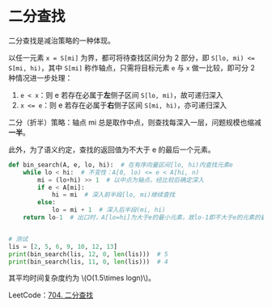 # 二分查找

二分查找是减治策略的一种体现。

以任一元素 `x = S[mi]` 为界，都可将待查找区间分为 2 部分，即 `S[lo, mi) <= S[mi, hi)`，其中 `S[mi]` 称作轴点，只需将目标元素 `e` 与 `x` 做一比较，即可分 2 种情况进一步处理：

1. `e < x`：则 e 若存在必属于**左**侧子区间 `S[lo, mi)`，故可递归深入
2. `x <= e`：则 e 若存在必属于**右**侧子区间 `S[mi, hi)`，亦可递归深入

二分（折半）策略：轴点 mi 总是取作中点，则查找每深入一层，问题规模也缩减**一半**。

此外，为了语义约定，查找的返回值为不大于 e 的最后一个元素。

```python
def bin_search(A, e, lo, hi):  # 在有序向量区间[lo, hi)内查找元素e
    while lo < hi:  # 不变性：A[0, lo) <= e < A[hi, n)
        mi = (lo+hi) >> 1  # 以中点为轴点，经比较后确定深入
        if e < A[mi]:
            hi = mi  # 深入前半段[lo, mi)继续查找
        else:
            lo = mi + 1  # 深入后半段(mi, hi)
    return lo-1  # 出口时，A[lo=hi]为大于e的最小元素，故lo-1即不大于e的元素的最大秩


# 测试
lis = [2, 5, 6, 9, 10, 12, 13]
print(bin_search(lis, 12, 0, len(lis)))  # 5
print(bin_search(lis, 11, 0, len(lis)))  # 4
```

其平均时间复杂度约为 \\(O(1.5\times logn)\\)。

LeetCode：[704. 二分查找](https://leetcode-cn.com/problems/binary-search/)
